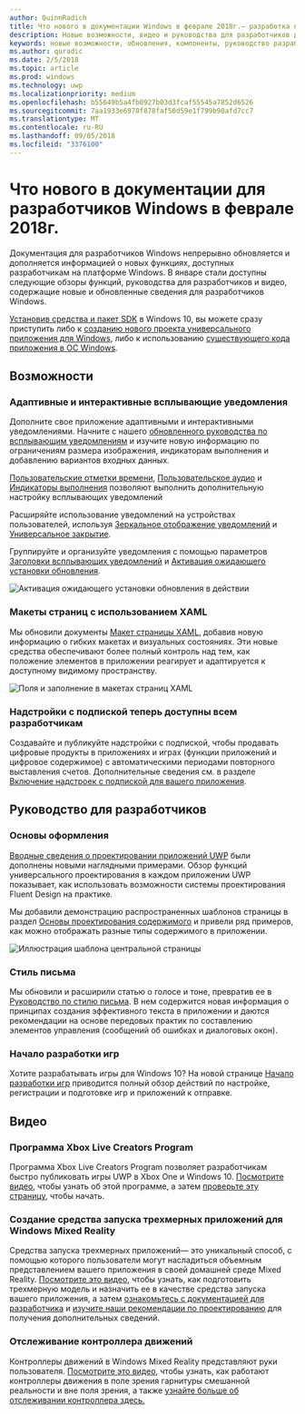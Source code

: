 ```yaml
---
author: QuinnRadich
title: Что нового в документации Windows в феврале 2018г.— разработка приложений UWP
description: Новые возможности, видео и руководства для разработчиков добавлены в документацию для разработчиков Windows 10 в феврале 2018г.
keywords: новые возможности, обновления, компоненты, руководство разработчика, Windows 10, февраль
ms.author: quradic
ms.date: 2/5/2018
ms.topic: article
ms.prod: windows
ms.technology: uwp
ms.localizationpriority: medium
ms.openlocfilehash: b55649b5a4fb0927b03d3fcaf55545a7852d6526
ms.sourcegitcommit: 7aa1933e6970f878faf50d59e1f799b90afd7cc7
ms.translationtype: MT
ms.contentlocale: ru-RU
ms.lasthandoff: 09/05/2018
ms.locfileid: "3376100"
---
```

# <a name="whats-new-in-the-windows-developer-docs-in-february-2018"></a>Что нового в документации для разработчиков Windows в феврале 2018г.

Документация для разработчиков Windows непрерывно обновляется и дополняется информацией о новых функциях, доступных разработчикам на платформе Windows. В январе стали доступны следующие обзоры функций, руководства для разработчиков и видео, содержащие новые и обновленные сведения для разработчиков Windows.

[Установив средства и пакет SDK](http://go.microsoft.com/fwlink/?LinkId=821431) в Windows 10, вы можете сразу приступить либо к [созданию нового проекта универсального приложения для Windows](../get-started/create-uwp-apps.md), либо к использованию [существующего кода приложения в ОС Windows](../porting/index.md).


## <a name="features"></a>Возможности

### <a name="adaptive-and-interactive-toast-notifications"></a>Адаптивные и интерактивные всплывающие уведомления

Дополните свое приложение адаптивными и интерактивными уведомлениями. Начните с нашего [обновленного руководства по всплывающим уведомлениям](../design/shell/tiles-and-notifications/adaptive-interactive-toasts.md) и изучите новую информацию по ограничениям размера изображения, индикаторам выполнения и добавлению вариантов входных данных.

[Пользовательские отметки времени](../design/shell/tiles-and-notifications/custom-timestamps-on-toasts.md), [Пользовательское аудио](../design/shell/tiles-and-notifications/custom-audio-on-toasts.md) и [Индикаторы выполнения](../design/shell/tiles-and-notifications/toast-progress-bar.md) позволяют выполнить дополнительную настройку всплывающих уведомлений

Расширяйте использование уведомлений на устройствах пользователей, используя [Зеркальное отображение уведомлений](../design/shell/tiles-and-notifications/notification-mirroring.md) и [Универсальное закрытие](../design/shell/tiles-and-notifications/universal-dismiss.md).

Группируйте и организуйте уведомления с помощью параметров [Заголовки всплывающих уведомлений](../design/shell/tiles-and-notifications/toast-headers.md) и [Активация ожидающего установки обновления](../design/shell/tiles-and-notifications/toast-pending-update.md).

![Активация ожидающего установки обновления в действии](../design/shell/tiles-and-notifications/images/toast-pendingupdate.gif)

### <a name="page-layouts-with-xaml"></a>Макеты страниц с использованием XAML

Мы обновили документы [Макет страницы XAML](../design/layout/layouts-with-xaml.md), добавив новую информацию о гибких макетах и визуальных состояниях. Эти новые средства обеспечивают более полный контроль над тем, как положение элементов в приложении реагирует и адаптируется к доступному видимому пространству.

![Поля и заполнение в макетах страниц XAML](../design/layout/images/xaml-layout-margins-padding.png)

### <a name="subscription-add-ons-are-now-available-to-all-developers"></a>Надстройки с подпиской теперь доступны всем разработчикам

Создавайте и публикуйте надстройки с подпиской, чтобы продавать цифровые продукты в приложениях и играх (функции приложений и цифровое содержимое) с автоматическими периодами повторного выставления счетов. Дополнительные сведения см. в разделе [Включение надстроек с подпиской для вашего приложения](../monetize/enable-subscription-add-ons-for-your-app.md).

## <a name="developer-guidance"></a>Руководство для разработчиков

### <a name="design-basics"></a>Основы оформления

[Вводные сведения о проектировании приложений UWP](../design/basics/design-and-ui-intro.md) были дополнены новыми наглядными примерами. Обзор функций универсального проектирования в каждом приложении UWP показывает, как использовать возможности системы проектирования Fluent Design на практике.

Мы добавили демонстрацию распространенных шаблонов страницы в раздел [Основы проектирования содержимого](../design/basics/content-basics.md) и привели ряд примеров, как можно отображать разные типы содержимого в приложении.

![Иллюстрация шаблона центральной страницы](../design/basics/images/hub.png)

### <a name="writing-style"></a>Стиль письма

Мы обновили и расширили статью о голосе и тоне, превратив ее в [Руководство по стилю письма](../design/style/writing-style.md). В нем содержится новая информация о принципах создания эффективного текста в приложении и даются рекомендации на основе передовых практик по составлению элементов управления (сообщений об ошибках и диалоговых окон).

### <a name="getting-started-for-game-development"></a>Начало разработки игр

Хотите разрабатывать игры для Windows 10? На новой странице [Начало разработки игр](../gaming/getting-started.md) приводится полный обзор действий по настройке, регистрации и подготовке игр и приложений к отправке.

## <a name="videos"></a>Видео

### <a name="xbox-live-creators-program"></a>Программа Xbox Live Creators Program

Программа Xbox Live Creators Program позволяет разработчикам быстро публиковать игры UWP в Xbox One и Windows 10. [Посмотрите видео](https://www.youtube.com/watch?v=zpFfHHBkVq4), чтобы узнать об этой программе, а затем [проверьте эту страницу](https://www.xbox.com/developers/creators-program), чтобы начать.

### <a name="creating-3d-app-launchers-for-windows-mixed-reality"></a>Создание средства запуска трехмерных приложений для Windows Mixed Reality

Средства запуска трехмерных приложений— это уникальный способ, с помощью которого пользователи могут насладиться объемным представлением вашего приложения в своей домашней среде Mixed Reality. [Посмотрите это видео](https://www.youtube.com/watch?v=TxIslHsEXno), чтобы узнать, как подготовить трехмерную модель и назначить ее в качестве средства запуска вашего приложения, а затем [ознакомьтесь с документацией для разработчика](https://developer.microsoft.com/windows/mixed-reality/implementing_3d_app_launchers) и [изучите наши рекомендации по проектированию](https://developer.microsoft.com/windows/mixed-reality/3d_app_launcher_design_guidance) для получения дополнительных сведений.

### <a name="motion-controller-tracking"></a>Отслеживание контроллера движений

Контроллеры движений в Windows Mixed Reality представляют руки пользователя. [Посмотрите это видео](https://www.youtube.com/watch?v=rkDpRllbLII), чтобы узнать, как работают контроллеры движения в поле зрения гарнитуры смешанной реальности и вне поля зрения, а также [узнайте больше об отслеживании контроллера здесь.](https://developer.microsoft.com/windows/mixed-reality/motion_controllers#controller_tracking_state%E2%80%9D)